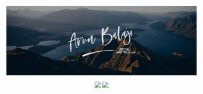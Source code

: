 ![alt text](./assets/top.jpg)

<p align="center">
  <img width="48%" src="https://github-readme-stats.vercel.app/api?username=ArunBalajiR&show_icons=true&theme=tokyonight" />
  <img width="48%" src="https://github-readme-streak-stats.herokuapp.com/?user=ArunBalajiR&theme=tokyonight" />
</p>
